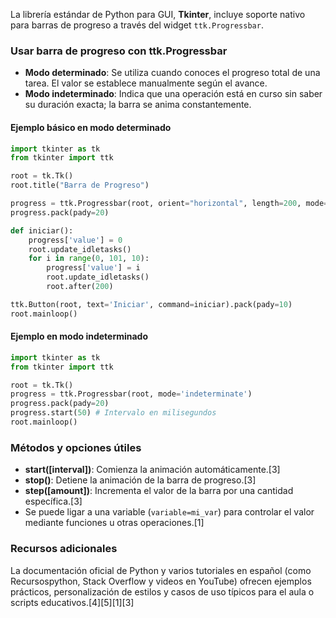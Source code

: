 La librería estándar de Python para GUI, **Tkinter**, incluye soporte nativo para barras de progreso a través del widget `ttk.Progressbar`. 
### Usar barra de progreso con ttk.Progressbar

- **Modo determinado**: Se utiliza cuando conoces el progreso total de una tarea. El valor se establece manualmente según el avance.
- **Modo indeterminado**: Indica que una operación está en curso sin saber su duración exacta; la barra se anima constantemente.

#### Ejemplo básico en modo determinado

```python
import tkinter as tk
from tkinter import ttk

root = tk.Tk()
root.title("Barra de Progreso")

progress = ttk.Progressbar(root, orient="horizontal", length=200, mode="determinate")
progress.pack(pady=20)

def iniciar():
    progress['value'] = 0
    root.update_idletasks()
    for i in range(0, 101, 10):
        progress['value'] = i
        root.update_idletasks()
        root.after(200)

ttk.Button(root, text='Iniciar', command=iniciar).pack(pady=10)
root.mainloop()
```


#### Ejemplo en modo indeterminado

```python
import tkinter as tk
from tkinter import ttk

root = tk.Tk()
progress = ttk.Progressbar(root, mode='indeterminate')
progress.pack(pady=20)
progress.start(50) # Intervalo en milisegundos
root.mainloop()
```


### Métodos y opciones útiles

- **start([interval])**: Comienza la animación automáticamente.[3]
- **stop()**: Detiene la animación de la barra de progreso.[3]
- **step([amount])**: Incrementa el valor de la barra por una cantidad específica.[3]
- Se puede ligar a una variable (`variable=mi_var`) para controlar el valor mediante funciones u otras operaciones.[1]

### Recursos adicionales
La documentación oficial de Python y varios tutoriales en español (como Recursospython, Stack Overflow y videos en YouTube) ofrecen ejemplos prácticos, personalización de estilos y casos de uso típicos para el aula o scripts educativos.[4][5][1][3]

